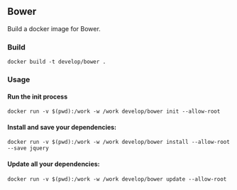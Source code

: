 ## Bower

Build a docker image for Bower.

### Build

    docker build -t develop/bower .

### Usage

#### Run the init process

    docker run -v $(pwd):/work -w /work develop/bower init --allow-root

#### Install and save your dependencies:

    docker run -v $(pwd):/work -w /work develop/bower install --allow-root --save jquery

#### Update all your dependencies:

    docker run -v $(pwd):/work -w /work develop/bower update --allow-root
